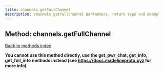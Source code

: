 ```yaml
---
title: channels.getFullChannel
description: channels.getFullChannel parameters, return type and example
---
```

## Method: channels.getFullChannel  
[Back to methods index](index.md)


**You cannot use this method directly, use the get_pwr_chat, get_info, get_full_info methods instead (see https://docs.madelineproto.xyz for more info)**




